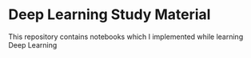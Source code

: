# Deep Learning Study Material
This repository contains notebooks which I implemented while learning Deep Learning
